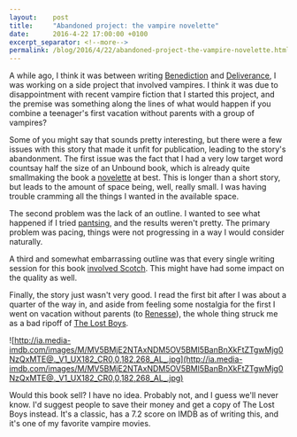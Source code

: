 ```yaml
---
layout:    post
title:     "Abandoned project: the vampire novelette"
date:      2016-4-22 17:00:00 +0100
excerpt_separator: <!--more-->
permalink: /blog/2016/4/22/abandoned-project-the-vampire-novelette.html
---
```


A while ago, I think it was between writing [Benediction](/books/benediction.html) and [Deliverance](/books/deliverance.html), I was working on a side project that involved vampires. I think it was due to disappointment with recent vampire fiction that I started this project, and the premise was something along the lines of what would happen if you combine a teenager's first vacation without parents with a group of vampires?

<!--more-->
Some of you might say that sounds pretty interesting, but there were a few issues with this story that made it unfit for publication, leading to the story's abandonment. The first issue was the fact that I had a very low target word countsay half the size of an Unbound book, which is already quite smallmaking the book a [novelette](https://en.wikipedia.org/wiki/Word_count#In_fiction) at best. This is longer than a short story, but leads to the amount of space being, well, really small. I was having trouble cramming all the things I wanted in the available space.

The second problem was the lack of an outline. I wanted to see what happened if I tried [pantsing](http://www.wikiwrimo.org/wiki/Pantsing), and the results weren't pretty. The primary problem was pacing, things were not progressing in a way I would consider naturally.

A third and somewhat embarrassing outline was that every single writing session for this book [involved Scotch](/2014/1/30/no-scotch.html). This might have had some impact on the quality as well.

Finally, the story just wasn't very good. I read the first bit after I was about a quarter of the way in, and aside from feeling some nostalgia for the first I went on vacation without parents (to [Renesse](https://en.wikipedia.org/wiki/Renesse)), the whole thing struck me as a bad ripoff of [The Lost Boys](http://www.imdb.com/title/tt0093437/).

![http://ia.media-imdb.com/images/M/MV5BMjE2NTAxNDM5OV5BMl5BanBnXkFtZTgwMjg0NzQxMTE@._V1_UX182_CR0,0,182,268_AL_.jpg](http://ia.media-imdb.com/images/M/MV5BMjE2NTAxNDM5OV5BMl5BanBnXkFtZTgwMjg0NzQxMTE@._V1_UX182_CR0,0,182,268_AL_.jpg)

Would this book sell? I have no idea. Probably not, and I guess we'll never know. I'd suggest people to save their money and get a copy of The Lost Boys instead. It's a classic, has a 7.2 score on IMDB as of writing this, and it's one of my favorite vampire movies.